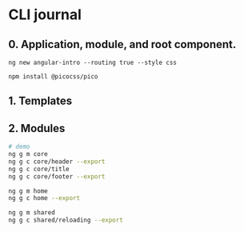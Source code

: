 # CLI journal

## 0. Application, module, and root component.

```
ng new angular-intro --routing true --style css

npm install @picocss/pico

```

## 1. Templates

## 2. Modules

```bash
# demo
ng g m core
ng g c core/header --export
ng g c core/title
ng g c core/footer --export

ng g m home
ng g c home --export

ng g m shared
ng g c shared/reloading --export
```
